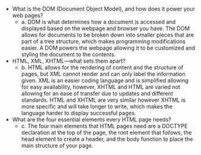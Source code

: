 - What is the DOM (Document Object Model), and how does it power your web pages?
     - a. DOM is what determines how a document is accessed and displayed based on the webpage and browser you have.  The DOM allows for documents to be broken down into smaller pieces that are part of a tree structure, which makes programming modifications easier.  A DOM powers the webpage allowing it to be customized and styling the document to the contents.
- HTML, XML, XHTML—what sets them apart?
    - b. HTML allows for the rendering of content and the structure of pages, but XML cannot render and can only label the information given.  XML is an easier coding language and is simplified allowing for easy availability, however, XHTML and HTML are varied not allowing for an ease of transfer due to updates and different standards.  HTML and XHTML are very similar however XHTML is more specific and will take longer to write, which makes the language harder to display successful pages.
- What are the four essential elements every HTML page needs?
    - c. The four main elements that HTML pages need are a DOCTYPE declaration at the top of the page, the root element that follows, the head element to create a header, and the body function to place the main structure of your page.

